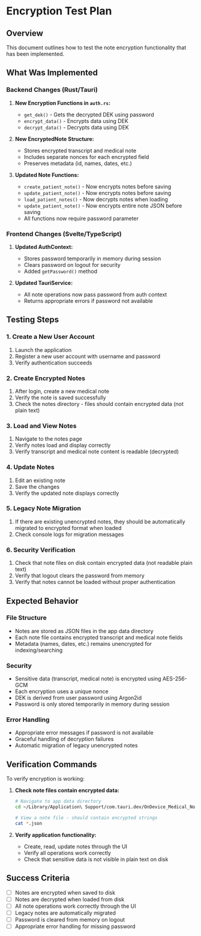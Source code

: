 # Encryption Test Plan

## Overview
This document outlines how to test the note encryption functionality that has been implemented.

## What Was Implemented

### Backend Changes (Rust/Tauri)
1. **New Encryption Functions in `auth.rs`:**
   - `get_dek()` - Gets the decrypted DEK using password
   - `encrypt_data()` - Encrypts data using DEK
   - `decrypt_data()` - Decrypts data using DEK

2. **New EncryptedNote Structure:**
   - Stores encrypted transcript and medical note
   - Includes separate nonces for each encrypted field
   - Preserves metadata (id, names, dates, etc.)

3. **Updated Note Functions:**
   - `create_patient_note()` - Now encrypts notes before saving
   - `update_patient_note()` - Now encrypts notes before saving
   - `load_patient_notes()` - Now decrypts notes when loading
   - `update_patient_note()` - Now encrypts entire note JSON before saving
   - All functions now require password parameter

### Frontend Changes (Svelte/TypeScript)
1. **Updated AuthContext:**
   - Stores password temporarily in memory during session
   - Clears password on logout for security
   - Added `getPassword()` method

2. **Updated TauriService:**
   - All note operations now pass password from auth context
   - Returns appropriate errors if password not available

## Testing Steps

### 1. Create a New User Account
1. Launch the application
2. Register a new user account with username and password
3. Verify authentication succeeds

### 2. Create Encrypted Notes
1. After login, create a new medical note
2. Verify the note is saved successfully
3. Check the notes directory - files should contain encrypted data (not plain text)

### 3. Load and View Notes
1. Navigate to the notes page
2. Verify notes load and display correctly
3. Verify transcript and medical note content is readable (decrypted)

### 4. Update Notes
1. Edit an existing note
2. Save the changes
3. Verify the updated note displays correctly

### 5. Legacy Note Migration
1. If there are existing unencrypted notes, they should be automatically migrated to encrypted format when loaded
2. Check console logs for migration messages

### 6. Security Verification
1. Check that note files on disk contain encrypted data (not readable plain text)
2. Verify that logout clears the password from memory
3. Verify that notes cannot be loaded without proper authentication

## Expected Behavior

### File Structure
- Notes are stored as JSON files in the app data directory
- Each note file contains encrypted transcript and medical note fields
- Metadata (names, dates, etc.) remains unencrypted for indexing/searching

### Security
- Sensitive data (transcript, medical note) is encrypted using AES-256-GCM
- Each encryption uses a unique nonce
- DEK is derived from user password using Argon2id
- Password is only stored temporarily in memory during session

### Error Handling
- Appropriate error messages if password is not available
- Graceful handling of decryption failures
- Automatic migration of legacy unencrypted notes

## Verification Commands

To verify encryption is working:

1. **Check note files contain encrypted data:**
   ```bash
   # Navigate to app data directory
   cd ~/Library/Application\ Support/com.tauri.dev/OnDevice_Medical_Note/notes/
   
   # View a note file - should contain encrypted strings
   cat *.json
   ```

2. **Verify application functionality:**
   - Create, read, update notes through the UI
   - Verify all operations work correctly
   - Check that sensitive data is not visible in plain text on disk

## Success Criteria
- [ ] Notes are encrypted when saved to disk
- [ ] Notes are decrypted when loaded from disk
- [ ] All note operations work correctly through the UI
- [ ] Legacy notes are automatically migrated
- [ ] Password is cleared from memory on logout
- [ ] Appropriate error handling for missing password
